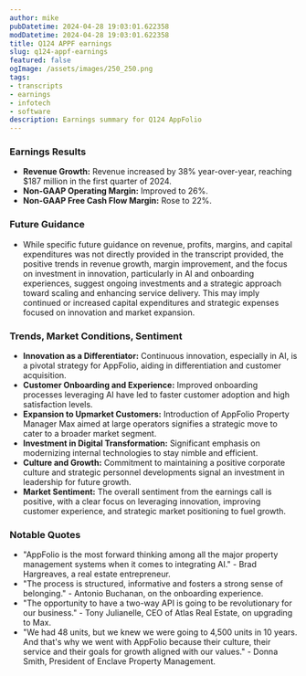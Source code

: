 ```yaml
---
author: mike
pubDatetime: 2024-04-28 19:03:01.622358
modDatetime: 2024-04-28 19:03:01.622358
title: Q124 APPF earnings
slug: q124-appf-earnings
featured: false
ogImage: /assets/images/250_250.png
tags:
- transcripts
- earnings
- infotech
- software
description: Earnings summary for Q124 AppFolio
---
```

### Earnings Results
- **Revenue Growth:** Revenue increased by 38% year-over-year, reaching $187 million in the first quarter of 2024.
- **Non-GAAP Operating Margin:** Improved to 26%.
- **Non-GAAP Free Cash Flow Margin:** Rose to 22%.

### Future Guidance
- While specific future guidance on revenue, profits, margins, and capital expenditures was not directly provided in the transcript provided, the positive trends in revenue growth, margin improvement, and the focus on investment in innovation, particularly in AI and onboarding experiences, suggest ongoing investments and a strategic approach toward scaling and enhancing service delivery. This may imply continued or increased capital expenditures and strategic expenses focused on innovation and market expansion.

### Trends, Market Conditions, Sentiment
- **Innovation as a Differentiator:** Continuous innovation, especially in AI, is a pivotal strategy for AppFolio, aiding in differentiation and customer acquisition.
- **Customer Onboarding and Experience:** Improved onboarding processes leveraging AI have led to faster customer adoption and high satisfaction levels.
- **Expansion to Upmarket Customers:** Introduction of AppFolio Property Manager Max aimed at large operators signifies a strategic move to cater to a broader market segment.
- **Investment in Digital Transformation:** Significant emphasis on modernizing internal technologies to stay nimble and efficient.
- **Culture and Growth:** Commitment to maintaining a positive corporate culture and strategic personnel developments signal an investment in leadership for future growth.
- **Market Sentiment:** The overall sentiment from the earnings call is positive, with a clear focus on leveraging innovation, improving customer experience, and strategic market positioning to fuel growth.

### Notable Quotes
- "AppFolio is the most forward thinking among all the major property management systems when it comes to integrating AI." - Brad Hargreaves, a real estate entrepreneur.
- "The process is structured, informative and fosters a strong sense of belonging." - Antonio Buchanan, on the onboarding experience.
- "The opportunity to have a two-way API is going to be revolutionary for our business." - Tony Julianelle, CEO of Atlas Real Estate, on upgrading to Max.
- "We had 48 units, but we knew we were going to 4,500 units in 10 years. And that's why we went with AppFolio because their culture, their service and their goals for growth aligned with our values." - Donna Smith, President of Enclave Property Management.